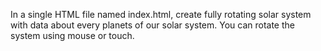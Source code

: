 In a single HTML file named index.html, create fully rotating solar system with data about every planets of our solar system. You can rotate the system using mouse or touch. 
